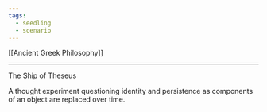 ```yaml
---
tags:
  - seedling
  - scenario
---
```

[[Ancient Greek Philosophy]] <br>

---

The Ship of Theseus

A thought experiment questioning identity and persistence as components of an object are replaced over time.